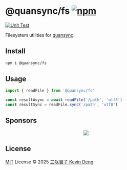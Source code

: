 # @quansync/fs [![npm](https://img.shields.io/npm/v/@quansync/fs.svg)](https://npmjs.com/package/@quansync/fs)

[![Unit Test](https://github.com/quansync-dev/fs/actions/workflows/unit-test.yml/badge.svg)](https://github.com/quansync-dev/fs/actions/workflows/unit-test.yml)

Filesystem utilities for [quansync](https://github.com/quansync-dev/quansync).

## Install

```bash
npm i @quansync/fs
```

## Usage

```ts
import { readFile } from '@quansync/fs'

const resultAsync = await readFile('/path', 'utf8')
const resultSync = readFile.sync('/path', 'utf8')
```

## Sponsors

<p align="center">
  <a href="https://cdn.jsdelivr.net/gh/sxzz/sponsors/sponsors.svg">
    <img src='https://cdn.jsdelivr.net/gh/sxzz/sponsors/sponsors.svg'/>
  </a>
</p>

## License

[MIT](./LICENSE) License © 2025 [三咲智子 Kevin Deng](https://github.com/sxzz)
